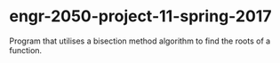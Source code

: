 # engr-2050-project-11-spring-2017
Program that utilises a bisection method algorithm to find the roots of a function.
